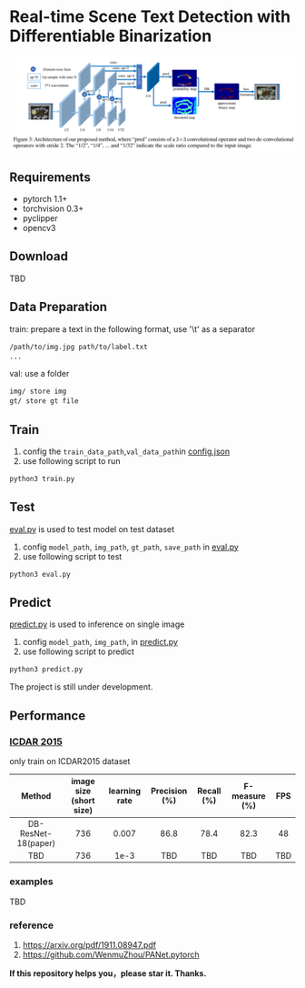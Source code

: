 # Real-time Scene Text Detection with Differentiable Binarization

![](imgs/paper/db.png)

## Requirements
* pytorch 1.1+
* torchvision 0.3+
* pyclipper
* opencv3

## Download

TBD

## Data Preparation

train: prepare a text in the following format, use '\t' as a separator
```bash
/path/to/img.jpg path/to/label.txt
...
```
val:
use a folder
```bash
img/ store img
gt/ store gt file
```

## Train
1. config the `train_data_path`,`val_data_path`in [config.json](config.json)
2. use following script to run
```sh
python3 train.py
```

## Test

[eval.py](eval.py) is used to test model on test dataset

1. config `model_path`, `img_path`, `gt_path`, `save_path` in [eval.py](eval.py)
2. use following script to test
```sh
python3 eval.py
```

## Predict 
[predict.py](predict.py) is used to inference on single image

1. config `model_path`, `img_path`, in [predict.py](predict.py)
2. use following script to predict
```sh
python3 predict.py
```

The project is still under development.

<h2 id="Performance">Performance</h2>

### [ICDAR 2015](http://rrc.cvc.uab.es/?ch=4)
only train on ICDAR2015 dataset

| Method                   | image size (short size) |learning rate | Precision (%) | Recall (%) | F-measure (%) | FPS |
|:--------------------------:|:-------:|:--------:|:--------:|:------------:|:---------------:|:-----:|
| DB-ResNet-18(paper)  | 736 |0.007 | 86.8 | 78.4 | 82.3 | 48 |
| TBD  |736 |1e-3| TBD | TBD | TBD | TBD |


### examples
TBD


### reference
1. https://arxiv.org/pdf/1911.08947.pdf
2. https://github.com/WenmuZhou/PANet.pytorch

**If this repository helps you，please star it. Thanks.**